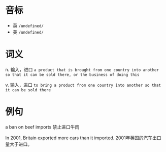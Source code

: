 # 音标

- 英 `/undefined/`
- 美 `/undefined/`

# 词义

n. 输入，进口
`a product that is brought from one country into another so that it can be sold there, or the business of doing this`

v. 输入，进口
`to bring a product from one country into another so that it can be sold there`

# 例句

a ban on beef imports
禁止进口牛肉

In 2001, Britain exported more cars than it imported.
2001年英国的汽车出口量大于进口。



